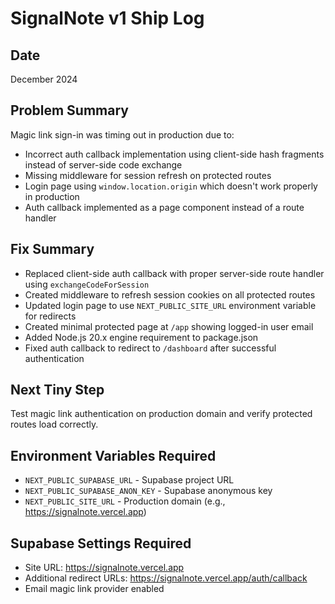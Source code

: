 # SignalNote v1 Ship Log

## Date
December 2024

## Problem Summary
Magic link sign-in was timing out in production due to:
- Incorrect auth callback implementation using client-side hash fragments instead of server-side code exchange
- Missing middleware for session refresh on protected routes
- Login page using `window.location.origin` which doesn't work properly in production
- Auth callback implemented as a page component instead of a route handler

## Fix Summary
- Replaced client-side auth callback with proper server-side route handler using `exchangeCodeForSession`
- Created middleware to refresh session cookies on all protected routes
- Updated login page to use `NEXT_PUBLIC_SITE_URL` environment variable for redirects
- Created minimal protected page at `/app` showing logged-in user email
- Added Node.js 20.x engine requirement to package.json
- Fixed auth callback to redirect to `/dashboard` after successful authentication

## Next Tiny Step
Test magic link authentication on production domain and verify protected routes load correctly.

## Environment Variables Required
- `NEXT_PUBLIC_SUPABASE_URL` - Supabase project URL
- `NEXT_PUBLIC_SUPABASE_ANON_KEY` - Supabase anonymous key  
- `NEXT_PUBLIC_SITE_URL` - Production domain (e.g., https://signalnote.vercel.app)

## Supabase Settings Required
- Site URL: https://signalnote.vercel.app
- Additional redirect URLs: https://signalnote.vercel.app/auth/callback
- Email magic link provider enabled 